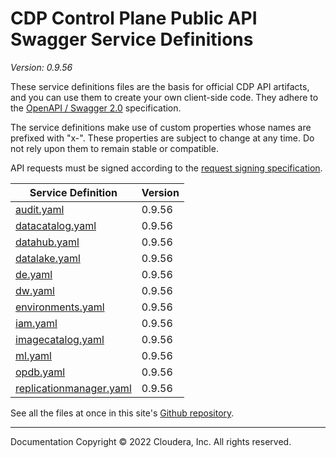 # CDP Control Plane Public API Swagger Service Definitions

*Version: 0.9.56*

These service definitions files are the basis for official CDP API artifacts,
and you can use them to create your own client-side code. They adhere to the
[OpenAPI / Swagger 2.0](https://swagger.io/specification/v2/) specification.

The service definitions make use of custom properties whose names are prefixed
with "x-". These properties are subject to change at any time. Do not rely upon
them to remain stable or compatible.

API requests must be signed according to the
[request signing specification](request_signing.md).

| Service Definition | Version |
| --- | --- |
| [audit.yaml](./audit.yaml) | 0.9.56 |
| [datacatalog.yaml](./datacatalog.yaml) | 0.9.56 |
| [datahub.yaml](./datahub.yaml) | 0.9.56 |
| [datalake.yaml](./datalake.yaml) | 0.9.56 |
| [de.yaml](./de.yaml) | 0.9.56 |
| [dw.yaml](./dw.yaml) | 0.9.56 |
| [environments.yaml](./environments.yaml) | 0.9.56 |
| [iam.yaml](./iam.yaml) | 0.9.56 |
| [imagecatalog.yaml](./imagecatalog.yaml) | 0.9.56 |
| [ml.yaml](./ml.yaml) | 0.9.56 |
| [opdb.yaml](./opdb.yaml) | 0.9.56 |
| [replicationmanager.yaml](./replicationmanager.yaml) | 0.9.56 |

See all the files at once in this site's
[Github repository](https://github.com/cloudera/cdp-dev-docs/tree/master/api-docs/swagger).

----

Documentation Copyright © 2022 Cloudera, Inc. All rights reserved.

